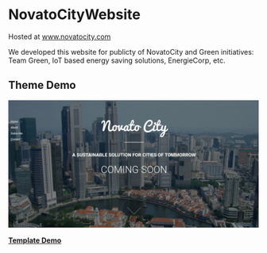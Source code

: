 # NovatoCityWebsite
Hosted at www.novatocity.com

We developed this website for publicty of NovatoCity and Green initiatives: Team Green, IoT based energy saving solutions, EnergieCorp, etc.

## Theme Demo
![Theme Template](https://raw.githubusercontent.com/vishwaraj00/NovatoCityWebsite/master/Preview.png "Theme Browser Preview")

**[Template Demo](https://raw.githubusercontent.com/vishwaraj00/NovatoCityWebsite/master/Preview.png)**
